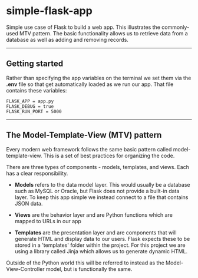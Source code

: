 # simple-flask-app
Simple use case of Flask to build a web app. This illustrates the commonly-used MTV pattern. The basic functionality allows us to retrieve data from a database as well as adding and removing records.

---
## Getting started
Rather than specifying the app variables on the terminal we set them via the **.env** file so that get automatically loaded as we run our app. That file contains these variables:

    FLASK_APP = app.py
    FLASK_DEBUG = true
    FLASK_RUN_PORT = 5000

---
## The Model-Template-View (MTV) pattern
Every modern web framework follows the same basic pattern called model-template-view. This is a set of best practices for organizing the code.

There are three types of components - models, templates, and views. Each has a clear responsibility. 

- **Models** refers to the data model layer. This would usually be a database such as MySQL or Oracle, but Flask does not provide a built-in data layer. To keep this app simple we instead connect to a file that contains JSON data.

- **Views** are the behavior layer and are Python functions which are mapped to URLs in our app

- **Templates** are the presentation layer and are components that will generate HTML and display data to our users. Flask expects these to be stored in a 'templates' folder within the project. For this project we are using a library called Jinja which allows us to generate dynamic HTML.

Outside of the Python world this will be referred to instead as the Model-View-Controller model, but is functionally the same.

